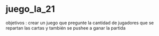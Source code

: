 # juego_la_21
objetivos : crear un juego que pregunte la cantidad de jugadores que se repartan las cartas y también se pushee a ganar la partida